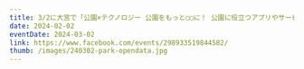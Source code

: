 ```yaml
---
title: 3/2に大宮で「公園×テクノロジー 公園をもっと◯◯に！ 公園に役立つアプリやサービスを考える一日」を開催します。
date: 2024-02-02
eventDate: 2024-03-02
link: https://www.facebook.com/events/298933519844582/
thumb: /images/240302-park-opendata.jpg
---
```

